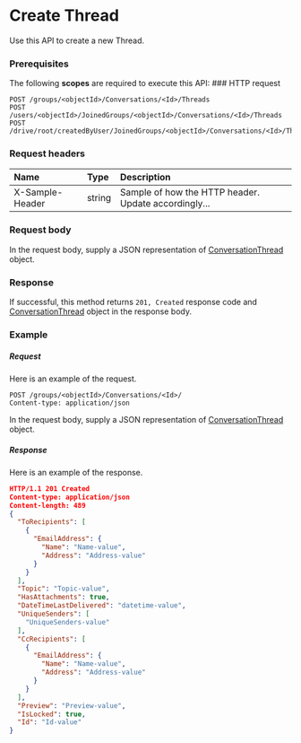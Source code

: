 # Create Thread

Use this API to create a new Thread.
### Prerequisites
The following **scopes** are required to execute this API: ### HTTP request
<!-- { "blockType": "ignored" } -->
```http
POST /groups/<objectId>/Conversations/<Id>/Threads
POST /users/<objectId>/JoinedGroups/<objectId>/Conversations/<Id>/Threads
POST /drive/root/createdByUser/JoinedGroups/<objectId>/Conversations/<Id>/Threads

```
### Request headers
| Name       | Type | Description|
|:---------------|:--------|:----------|
| X-Sample-Header  | string  | Sample of how the HTTP header. Update accordingly...|

### Request body
In the request body, supply a JSON representation of [ConversationThread](../resources/conversationthread.md) object.


### Response
If successful, this method returns `201, Created` response code and [ConversationThread](../resources/conversationthread.md) object in the response body.

### Example
##### Request
Here is an example of the request.
<!-- {
  "blockType": "request",
  "name": "create_conversationthread_from_conversation"
}-->
```http
POST /groups/<objectId>/Conversations/<Id>/
Content-type: application/json
```
In the request body, supply a JSON representation of [ConversationThread](../resources/conversationthread.md) object.
##### Response
Here is an example of the response.
<!-- {
  "blockType": "response",
  "truncated": false,
  "@odata.type": "conversationthread"
} -->
```json
HTTP/1.1 201 Created
Content-type: application/json
Content-length: 489
{
  "ToRecipients": [
    {
      "EmailAddress": {
        "Name": "Name-value",
        "Address": "Address-value"
      }
    }
  ],
  "Topic": "Topic-value",
  "HasAttachments": true,
  "DateTimeLastDelivered": "datetime-value",
  "UniqueSenders": [
    "UniqueSenders-value"
  ],
  "CcRecipients": [
    {
      "EmailAddress": {
        "Name": "Name-value",
        "Address": "Address-value"
      }
    }
  ],
  "Preview": "Preview-value",
  "IsLocked": true,
  "Id": "Id-value"
}
```

<!-- uuid: 827ae407-089d-4609-b565-aa68dd148d3d
2015-10-15 04:04:55 UTC -->
<!-- {
  "type": "#page.annotation",
  "description": "Create Thread",
  "keywords": "",
  "section": "documentation",
  "tocPath": ""
}-->
